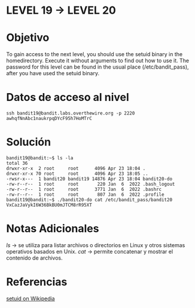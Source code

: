 # LEVEL 19 → LEVEL 20
# Objetivo
To gain access to the next level, you should use the setuid binary in the homedirectory. Execute it without arguments to find out how to use it. The password for this level can be found in the usual place (/etc/bandit_pass), after you have used the setuid binary.
# Datos de acceso al nivel
```
ssh bandit19@bandit.labs.overthewire.org -p 2220
awhqfNnAbc1naukrpqDYcF95h7HoMTrC
```
# Solución
```
bandit19@bandit:~$ ls -la
total 36
drwxr-xr-x  2 root     root      4096 Apr 23 18:04 .
drwxr-xr-x 70 root     root      4096 Apr 23 18:05 ..
-rwsr-x---  1 bandit20 bandit19 14876 Apr 23 18:04 bandit20-do
-rw-r--r--  1 root     root       220 Jan  6  2022 .bash_logout
-rw-r--r--  1 root     root      3771 Jan  6  2022 .bashrc
-rw-r--r--  1 root     root       807 Jan  6  2022 .profile
bandit19@bandit:~$ ./bandit20-do cat /etc/bandit_pass/bandit20
VxCazJaVykI6W36BkBU0mJTCM8rR95XT
```
# Notas Adicionales
_ls_ → se utiliza para listar archivos o directorios en Linux y otros sistemas operativos basados en Unix.
_cat_ → permite concatenar y mostrar el contenido de archivos.
# Referencias
[setuid on Wikipedia](https://en.wikipedia.org/wiki/Setuid)